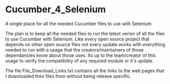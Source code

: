 # Cucumber_4_Selenium
A single place for all the needed Cucumber files to use with Selenium


The plan is to keep all the needed files to run the latest verion of all the files to use Cucumber with Selenium.
Like every open source project that depends on other open source files not every update works with everything needed 
to run with a usage that the creators/maintainers of those dependancies know about those uses. Its up to the team/creator
of this usage to verify the compatibility of any required module or it's update.


The file File_Download_Links.txt contains all the links to the web pages that I downloaded thes files from without being 
release specific.

